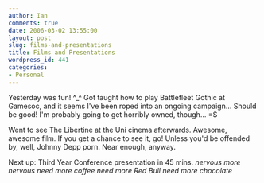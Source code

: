 ```yaml
---
author: Ian
comments: true
date: 2006-03-02 13:55:00
layout: post
slug: films-and-presentations
title: Films and Presentations
wordpress_id: 441
categories:
- Personal
---
```


Yesterday was fun! ^_^  Got taught how to play Battlefleet Gothic at Gamesoc, and it seems I've been roped into an ongoing campaign...  Should be good!  I'm probably going to get horribly owned, though... =S  

Went to see The Libertine at the Uni cinema afterwards.  Awesome, awesome film.  If you get a chance to see it, go!  Unless you'd be offended by, well, Johnny Depp porn.  Near enough, anyway.  

Next up: Third Year Conference presentation in 45 mins.  *nervous* *more nervous* *need more coffee* *need more Red Bull* *need more chocolate*
